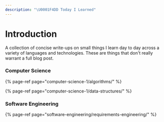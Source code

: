 ```yaml
---
description: "\U0001F4DD Today I Learned"
---
```


# Introduction

A collection of concise write-ups on small things I learn day to day across a variety of languages and technologies. These are things that don't really warrant a full blog post.

### Computer Science

{% page-ref page="computer-science-1/algorithms/" %}

{% page-ref page="computer-science-1/data-structures/" %}

### Software Engineering

{% page-ref page="software-engineering/requirements-engineering/" %}

### 

